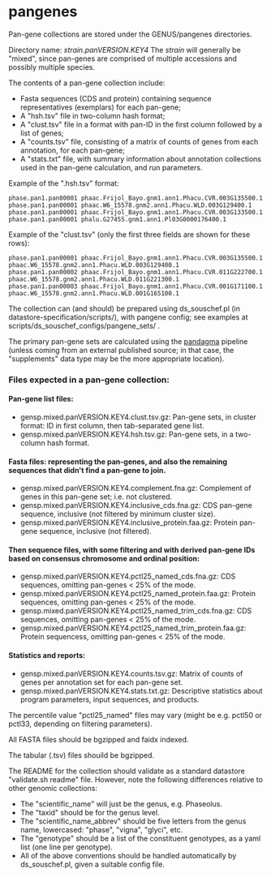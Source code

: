 # pangenes

Pan-gene collections are stored under the GENUS/pangenes directories.

Directory name: _strain.panVERSION.KEY4_
The _strain_ will generally be "mixed", since pan-genes are comprised of multiple accessions and possibly multiple species.

The contents of a pan-gene collection include: 
- Fasta sequences (CDS and protein) containing sequence representatives (exemplars) for each pan-gene;
- A "hsh.tsv" file in two-column hash format;
- A "clust.tsv" file in a format with pan-ID in the first column followed by a list of genes;
- A "counts.tsv" file, consisting of a matrix of counts of genes from each annotation, for each pan-gene;
- A "stats.txt" file, with summary information about annotation collections used in the pan-gene calculation, and run parameters.

Example of the ".hsh.tsv" format:
```
phase.pan1.pan00001	phaac.Frijol_Bayo.gnm1.ann1.Phacu.CVR.003G135500.1
phase.pan1.pan00001	phaac.W6_15578.gnm2.ann1.Phacu.WLD.003G129400.1
phase.pan1.pan00001	phaac.Frijol_Bayo.gnm1.ann1.Phacu.CVR.003G133500.1
phase.pan1.pan00001	phalu.G27455.gnm1.ann1.Pl03G0000176400.1
```

Example of the "clust.tsv" (only the first three fields are shown for these rows):
```
phase.pan1.pan00001	phaac.Frijol_Bayo.gnm1.ann1.Phacu.CVR.003G135500.1	phaac.W6_15578.gnm2.ann1.Phacu.WLD.003G129400.1
phase.pan1.pan00002	phaac.Frijol_Bayo.gnm1.ann1.Phacu.CVR.011G222700.1	phaac.W6_15578.gnm2.ann1.Phacu.WLD.011G221300.1
phase.pan1.pan00003	phaac.Frijol_Bayo.gnm1.ann1.Phacu.CVR.001G171100.1	phaac.W6_15578.gnm2.ann1.Phacu.WLD.001G165100.1
```

The collection can (and should) be prepared using ds_souschef.pl (in datastore-specification/scripts/),
with pangene config; see examples at scripts/ds_souschef_configs/pangene_sets/ .

The primary pan-gene sets are calculated using the [pandagma](https://github.com/legumeinfo/pandagma) pipeline 
(unless coming from an external published source; in that case, the "supplements" data type may be the more appropriate location).

### Files expected in a pan-gene collection:

#### Pan-gene list files:
- gensp.mixed.panVERSION.KEY4.clust.tsv.gz: Pan-gene sets, in cluster format: ID in first column, then tab-separated gene list.
- gensp.mixed.panVERSION.KEY4.hsh.tsv.gz: Pan-gene sets, in a two-column hash format.

#### Fasta files: representing the pan-genes, and also the remaining sequences that didn't find a pan-gene to join.
- gensp.mixed.panVERSION.KEY4.complement.fna.gz: Complement of genes in this pan-gene set; i.e. not clustered.
- gensp.mixed.panVERSION.KEY4.inclusive_cds.fna.gz: CDS pan-gene sequence, inclusive (not filtered by minimum cluster size).
- gensp.mixed.panVERSION.KEY4.inclusive_protein.faa.gz: Protein pan-gene sequence, inclusive (not filtered).

#### Then sequence files, with some filtering and with derived pan-gene IDs based on consensus chromosome and ordinal position:
- gensp.mixed.panVERSION.KEY4.pctl25_named_cds.fna.gz: CDS sequences, omitting pan-genes < 25% of the mode.
- gensp.mixed.panVERSION.KEY4.pctl25_named_protein.faa.gz: Protein sequences, omitting pan-genes < 25% of the mode.
- gensp.mixed.panVERSION.KEY4.pctl25_named_trim_cds.fna.gz: CDS sequences, omitting pan-genes < 25% of the mode.
- gensp.mixed.panVERSION.KEY4.pctl25_named_trim_protein.faa.gz: Protein sequencess, omitting pan-genes < 25% of the mode.

#### Statistics and reports:
- gensp.mixed.panVERSION.KEY4.counts.tsv.gz: Matrix of counts of genes per annotation set for each pan-gene set.
- gensp.mixed.panVERSION.KEY4.stats.txt.gz: Descriptive statistics about program parameters, input sequences, and products.

The percentile value "pctl25_named" files may vary (might be e.g. pctl50 or pctl33, depending on filtering parameters).

All FASTA files should be bgzipped and faidx indexed.

The tabular (.tsv) files shouild be bgzipped.

The README for the collection should validate as a standard datastore "validate.sh readme" file. 
However, note the following differences relative to other genomic collections:
- The "scientific_name" will just be the genus, e.g. Phaseolus.
- The "taxid" should be for the genus level.
- The "scientific_name_abbrev" should be five letters from the genus name, lowercased: "phase", "vigna", "glyci", etc.
- The "genotype" should be a list of the constituent genotypes, as a yaml list (one line per genotype).
- All of the above conventions should be handled automatically by ds_souschef.pl, given a suitable config file.

